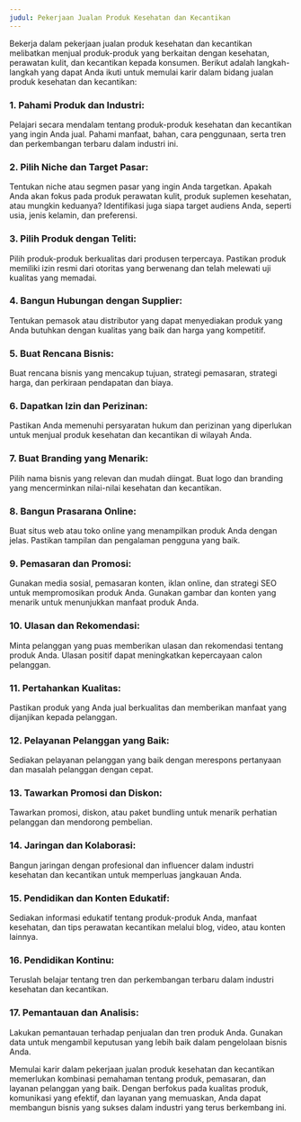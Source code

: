 ```yaml
---
judul: Pekerjaan Jualan Produk Kesehatan dan Kecantikan
---
```


Bekerja dalam pekerjaan jualan produk kesehatan dan kecantikan melibatkan menjual produk-produk yang berkaitan dengan kesehatan, perawatan kulit, dan kecantikan kepada konsumen. Berikut adalah langkah-langkah yang dapat Anda ikuti untuk memulai karir dalam bidang jualan produk kesehatan dan kecantikan:

### 1. **Pahami Produk dan Industri:**

Pelajari secara mendalam tentang produk-produk kesehatan dan kecantikan yang ingin Anda jual. Pahami manfaat, bahan, cara penggunaan, serta tren dan perkembangan terbaru dalam industri ini.

### 2. **Pilih Niche dan Target Pasar:**

Tentukan niche atau segmen pasar yang ingin Anda targetkan. Apakah Anda akan fokus pada produk perawatan kulit, produk suplemen kesehatan, atau mungkin keduanya? Identifikasi juga siapa target audiens Anda, seperti usia, jenis kelamin, dan preferensi.

### 3. **Pilih Produk dengan Teliti:**

Pilih produk-produk berkualitas dari produsen terpercaya. Pastikan produk memiliki izin resmi dari otoritas yang berwenang dan telah melewati uji kualitas yang memadai.

### 4. **Bangun Hubungan dengan Supplier:**

Tentukan pemasok atau distributor yang dapat menyediakan produk yang Anda butuhkan dengan kualitas yang baik dan harga yang kompetitif.

### 5. **Buat Rencana Bisnis:**

Buat rencana bisnis yang mencakup tujuan, strategi pemasaran, strategi harga, dan perkiraan pendapatan dan biaya.

### 6. **Dapatkan Izin dan Perizinan:**

Pastikan Anda memenuhi persyaratan hukum dan perizinan yang diperlukan untuk menjual produk kesehatan dan kecantikan di wilayah Anda.

### 7. **Buat Branding yang Menarik:**

Pilih nama bisnis yang relevan dan mudah diingat. Buat logo dan branding yang mencerminkan nilai-nilai kesehatan dan kecantikan.

### 8. **Bangun Prasarana Online:**

Buat situs web atau toko online yang menampilkan produk Anda dengan jelas. Pastikan tampilan dan pengalaman pengguna yang baik.

### 9. **Pemasaran dan Promosi:**

Gunakan media sosial, pemasaran konten, iklan online, dan strategi SEO untuk mempromosikan produk Anda. Gunakan gambar dan konten yang menarik untuk menunjukkan manfaat produk Anda.

### 10. **Ulasan dan Rekomendasi:**

Minta pelanggan yang puas memberikan ulasan dan rekomendasi tentang produk Anda. Ulasan positif dapat meningkatkan kepercayaan calon pelanggan.

### 11. **Pertahankan Kualitas:**

Pastikan produk yang Anda jual berkualitas dan memberikan manfaat yang dijanjikan kepada pelanggan.

### 12. **Pelayanan Pelanggan yang Baik:**

Sediakan pelayanan pelanggan yang baik dengan merespons pertanyaan dan masalah pelanggan dengan cepat.

### 13. **Tawarkan Promosi dan Diskon:**

Tawarkan promosi, diskon, atau paket bundling untuk menarik perhatian pelanggan dan mendorong pembelian.

### 14. **Jaringan dan Kolaborasi:**

Bangun jaringan dengan profesional dan influencer dalam industri kesehatan dan kecantikan untuk memperluas jangkauan Anda.

### 15. **Pendidikan dan Konten Edukatif:**

Sediakan informasi edukatif tentang produk-produk Anda, manfaat kesehatan, dan tips perawatan kecantikan melalui blog, video, atau konten lainnya.

### 16. **Pendidikan Kontinu:**

Teruslah belajar tentang tren dan perkembangan terbaru dalam industri kesehatan dan kecantikan.

### 17. **Pemantauan dan Analisis:**

Lakukan pemantauan terhadap penjualan dan tren produk Anda. Gunakan data untuk mengambil keputusan yang lebih baik dalam pengelolaan bisnis Anda.

Memulai karir dalam pekerjaan jualan produk kesehatan dan kecantikan memerlukan kombinasi pemahaman tentang produk, pemasaran, dan layanan pelanggan yang baik. Dengan berfokus pada kualitas produk, komunikasi yang efektif, dan layanan yang memuaskan, Anda dapat membangun bisnis yang sukses dalam industri yang terus berkembang ini.

